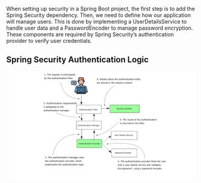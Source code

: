 When setting up security in a Spring Boot project, the first step is to add the Spring Security dependency. Then, we need to define how our application will manage users. This is done by implementing a UserDetailsService to handle user data and a PasswordEncoder to manage password encryption. These components are required by Spring Security’s authentication provider to verify user credentials.

## Spring Security Authentication Logic
![Spring Authentication Logic](/src/main/resources/image/SpringSecurityAuthenticationLogic.png)


